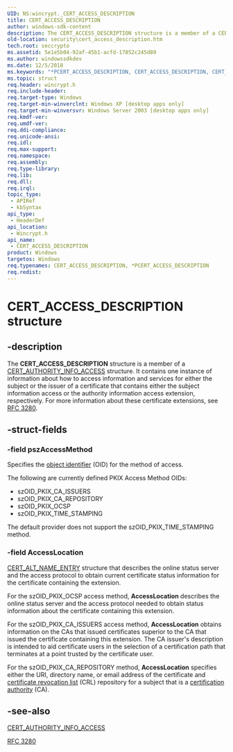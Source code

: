 ```yaml
---
UID: NS:wincrypt._CERT_ACCESS_DESCRIPTION
title: CERT_ACCESS_DESCRIPTION
author: windows-sdk-content
description: The CERT_ACCESS_DESCRIPTION structure is a member of a CERT_AUTHORITY_INFO_ACCESS structure.
old-location: security\cert_access_description.htm
tech.root: seccrypto
ms.assetid: 5e1e5b04-92af-45b1-acfd-17852c245d89
ms.author: windowssdkdev
ms.date: 12/5/2018
ms.keywords: "*PCERT_ACCESS_DESCRIPTION, CERT_ACCESS_DESCRIPTION, CERT_ACCESS_DESCRIPTION structure [Security], PCERT_ACCESS_DESCRIPTION, PCERT_ACCESS_DESCRIPTION structure pointer [Security], _crypto2_cert_access_description, security.cert_access_description, wincrypt/CERT_ACCESS_DESCRIPTION, wincrypt/PCERT_ACCESS_DESCRIPTION"
ms.topic: struct
req.header: wincrypt.h
req.include-header: 
req.target-type: Windows
req.target-min-winverclnt: Windows XP [desktop apps only]
req.target-min-winversvr: Windows Server 2003 [desktop apps only]
req.kmdf-ver: 
req.umdf-ver: 
req.ddi-compliance: 
req.unicode-ansi: 
req.idl: 
req.max-support: 
req.namespace: 
req.assembly: 
req.type-library: 
req.lib: 
req.dll: 
req.irql: 
topic_type:
 - APIRef
 - kbSyntax
api_type:
 - HeaderDef
api_location:
 - Wincrypt.h
api_name:
 - CERT_ACCESS_DESCRIPTION
product: Windows
targetos: Windows
req.typenames: CERT_ACCESS_DESCRIPTION, *PCERT_ACCESS_DESCRIPTION
req.redist: 
---
```


# CERT_ACCESS_DESCRIPTION structure


## -description


The <b>CERT_ACCESS_DESCRIPTION</b> structure is a member of a 
<a href="https://msdn.microsoft.com/5f4abb15-3057-4d20-a319-550cec45d1f1">CERT_AUTHORITY_INFO_ACCESS</a> structure. It contains one instance of information about how to access information and services for either the subject or the issuer of a certificate that contains either the subject information access or the authority information access extension, respectively. For more information about these certificate extensions, see <a href="http://go.microsoft.com/fwlink/p/?linkid=104367">RFC 3280</a>.


## -struct-fields




### -field pszAccessMethod

Specifies the <a href="https://msdn.microsoft.com/e6be8932-015e-4058-b249-1671b3fea521">object identifier</a> (OID) for the method of access.

The following are currently defined PKIX Access Method OIDs:

<ul>
<li>szOID_PKIX_CA_ISSUERS</li>
<li>szOID_PKIX_CA_REPOSITORY</li>
<li>szOID_PKIX_OCSP</li>
<li>szOID_PKIX_TIME_STAMPING</li>
</ul>
The default provider does not support the szOID_PKIX_TIME_STAMPING method.


### -field AccessLocation


<a href="https://msdn.microsoft.com/1353ef56-cae7-43f2-a31f-2bb3b502450e">CERT_ALT_NAME_ENTRY</a> structure that describes the online status server and the access protocol to obtain current certificate status information for the certificate containing the extension. 




For the szOID_PKIX_OCSP access method, <b>AccessLocation</b> describes the online status server and the access protocol needed to obtain status information about the certificate containing this extension.

For the szOID_PKIX_CA_ISSUERS access method, <b>AccessLocation</b> obtains information on the CAs that issued certificates superior to the CA that issued the certificate containing this extension. The CA issuer's description is intended to aid certificate users in the selection of a certification path that terminates at a point trusted by the certificate user.

For the szOID_PKIX_CA_REPOSITORY method, <b>AccessLocation</b> specifies either the URI, directory name, or email address of the certificate and <a href="https://msdn.microsoft.com/db46def4-bfdc-4801-a57d-d568e94a2dbb">certificate revocation list</a> (CRL) repository for a  subject that is a <a href="https://msdn.microsoft.com/db46def4-bfdc-4801-a57d-d568e94a2dbb">certification authority</a> (CA).


## -see-also




<a href="https://msdn.microsoft.com/5f4abb15-3057-4d20-a319-550cec45d1f1">CERT_AUTHORITY_INFO_ACCESS</a>



<a href="http://go.microsoft.com/fwlink/p/?linkid=104367">RFC 3280</a>
 

 

